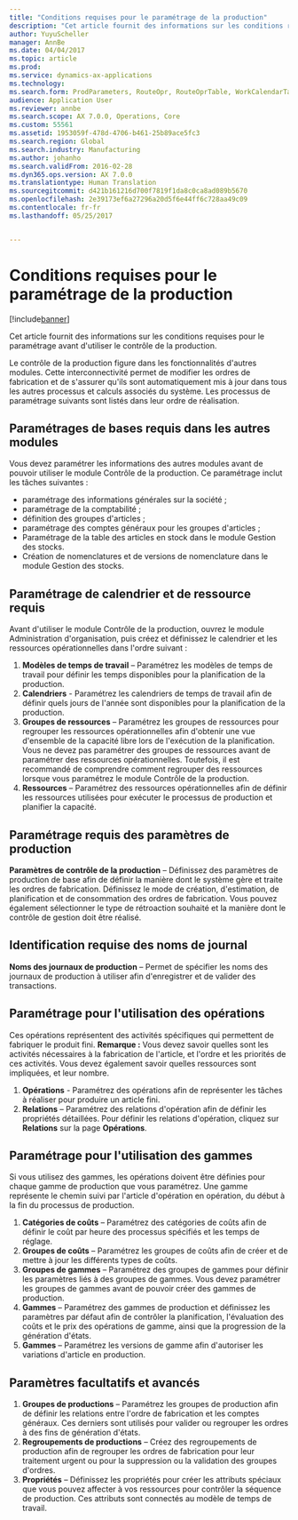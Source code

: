 ```yaml
---
title: "Conditions requises pour le paramétrage de la production"
description: "Cet article fournit des informations sur les conditions requises pour le paramétrage avant d&quot;utiliser le contrôle de la production."
author: YuyuScheller
manager: AnnBe
ms.date: 04/04/2017
ms.topic: article
ms.prod: 
ms.service: dynamics-ax-applications
ms.technology: 
ms.search.form: ProdParameters, RouteOpr, RouteOprTable, WorkCalendarTable, WorkTimeTable, WrkCtrTable
audience: Application User
ms.reviewer: annbe
ms.search.scope: AX 7.0.0, Operations, Core
ms.custom: 55561
ms.assetid: 1953059f-478d-4706-b461-25b89ace5fc3
ms.search.region: Global
ms.search.industry: Manufacturing
ms.author: johanho
ms.search.validFrom: 2016-02-28
ms.dyn365.ops.version: AX 7.0.0
ms.translationtype: Human Translation
ms.sourcegitcommit: d421b161216d700f7819f1da8c0ca8ad089b5670
ms.openlocfilehash: 2e39173ef6a27296a20d5f6e44ff6c728aa49c09
ms.contentlocale: fr-fr
ms.lasthandoff: 05/25/2017


---
```


# <a name="production-setup-requirements"></a>Conditions requises pour le paramétrage de la production

[!include[banner](../includes/banner.md)]


Cet article fournit des informations sur les conditions requises pour le paramétrage avant d'utiliser le contrôle de la production. 

Le contrôle de la production figure dans les fonctionnalités d'autres modules. Cette interconnectivité permet de modifier les ordres de fabrication et de s'assurer qu'ils sont automatiquement mis à jour dans tous les autres processus et calculs associés du système. Les processus de paramétrage suivants sont listés dans leur ordre de réalisation.

## <a name="required-baseline-setup-in-other-modules"></a>Paramétrages de bases requis dans les autres modules
Vous devez paramétrer les informations des autres modules avant de pouvoir utiliser le module Contrôle de la production. Ce paramétrage inclut les tâches suivantes :

-   paramétrage des informations générales sur la société ;
-   paramétrage de la comptabilité ;
-   définition des groupes d'articles ;
-   paramétrage des comptes généraux pour les groupes d'articles ;
-   Paramétrage de la table des articles en stock dans le module Gestion des stocks.
-   Création de nomenclatures et de versions de nomenclature dans le module Gestion des stocks.

## <a name="required-calendar-and-resource-setup"></a>Paramétrage de calendrier et de ressource requis
Avant d'utiliser le module Contrôle de la production, ouvrez le module Administration d'organisation, puis créez et définissez le calendrier et les ressources opérationnelles dans l'ordre suivant :

1.  **Modèles de temps de travail** – Paramétrez les modèles de temps de travail pour définir les temps disponibles pour la planification de la production.
2.  **Calendriers** - Paramétrez les calendriers de temps de travail afin de définir quels jours de l'année sont disponibles pour la planification de la production.
3.  **Groupes de ressources** – Paramétrez les groupes de ressources pour regrouper les ressources opérationnelles afin d'obtenir une vue d'ensemble de la capacité libre lors de l'exécution de la planification. Vous ne devez pas paramétrer des groupes de ressources avant de paramétrer des ressources opérationnelles. Toutefois, il est recommandé de comprendre comment regrouper des ressources lorsque vous paramétrez le module Contrôle de la production.
4.  **Ressources** – Paramétrez des ressources opérationnelles afin de définir les ressources utilisées pour exécuter le processus de production et planifier la capacité.

## <a name="required-production-parameters-setup"></a>Paramétrage requis des paramètres de production
**Paramètres de contrôle de la production** – Définissez des paramètres de production de base afin de définir la manière dont le système gère et traite les ordres de fabrication. Définissez le mode de création, d'estimation, de planification et de consommation des ordres de fabrication. Vous pouvez également sélectionner le type de rétroaction souhaité et la manière dont le contrôle de gestion doit être réalisé.

## <a name="required-journal-name-identification"></a>Identification requise des noms de journal
**Noms des journaux de production** – Permet de spécifier les noms des journaux de production à utiliser afin d'enregistrer et de valider des transactions.

## <a name="setup-if-you-use-operations"></a>Paramétrage pour l'utilisation des opérations
Ces opérations représentent des activités spécifiques qui permettent de fabriquer le produit fini. **Remarque :** Vous devez savoir quelles sont les activités nécessaires à la fabrication de l'article, et l'ordre et les priorités de ces activités. Vous devez également savoir quelles ressources sont impliquées, et leur nombre.

1.  **Opérations** - Paramétrez des opérations afin de représenter les tâches à réaliser pour produire un article fini.
2.  **Relations** – Paramétrez des relations d'opération afin de définir les propriétés détaillées. Pour définir les relations d'opération, cliquez sur **Relations** sur la page **Opérations**.

## <a name="setup-if-you-use-routes"></a>Paramétrage pour l'utilisation des gammes
Si vous utilisez des gammes, les opérations doivent être définies pour chaque gamme de production que vous paramétrez. Une gamme représente le chemin suivi par l'article d'opération en opération, du début à la fin du processus de production.

1.  **Catégories de coûts** – Paramétrez des catégories de coûts afin de définir le coût par heure des processus spécifiés et les temps de réglage.
2.  **Groupes de coûts** – Paramétrez les groupes de coûts afin de créer et de mettre à jour les différents types de coûts.
3.  **Groupes de gammes** – Paramétrez des groupes de gammes pour définir les paramètres liés à des groupes de gammes. Vous devez paramétrer les groupes de gammes avant de pouvoir créer des gammes de production.
4.  **Gammes** – Paramétrez des gammes de production et définissez les paramètres par défaut afin de contrôler la planification, l'évaluation des coûts et le prix des opérations de gamme, ainsi que la progression de la génération d'états.
5.  **Gammes** – Paramétrez les versions de gamme afin d'autoriser les variations d'article en production.

## <a name="optional-advanced-settings"></a>Paramètres facultatifs et avancés
1.  **Groupes de productions** – Paramétrez les groupes de production afin de définir les relations entre l'ordre de fabrication et les comptes généraux. Ces derniers sont utilisés pour valider ou regrouper les ordres à des fins de génération d'états.
2.  **Regroupements de productions** – Créez des regroupements de production afin de regrouper les ordres de fabrication pour leur traitement urgent ou pour la suppression ou la validation des groupes d'ordres.
3.  **Propriétés** – Définissez les propriétés pour créer les attributs spéciaux que vous pouvez affecter à vos ressources pour contrôler la séquence de production. Ces attributs sont connectés au modèle de temps de travail.





